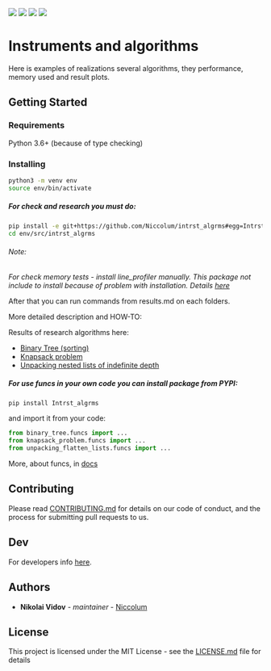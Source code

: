 [![](https://travis-ci.org/Niccolum/intrst_algrms.svg?branch=master)](https://travis-ci.org/Niccolum/intrst_algrms)
[![](https://codecov.io/gh/Niccolum/intrst_algrms/branch/master/graph/badge.svg)](https://codecov.io/gh/Niccolum/intrst_algrms)
[![](https://img.shields.io/pypi/v/Intrst_algrms.svg?colorB=green)](https://pypi.org/project/Intrst-algrms/)
[![](https://img.shields.io/pypi/pyversions/Intrst_algrms.svg)](https://pypi.org/project/Intrst-algrms/)

# Instruments and algorithms

Here is examples of realizations several algorithms, they performance, memory used and result plots.

## Getting Started

### Requirements

Python 3.6+ (because of type checking)

### Installing

```bash
python3 -m venv env
source env/bin/activate
```

##### For check and research you must do:

```bash
pip install -e git+https://github.com/Niccolum/intrst_algrms#egg=Intrst_algrms
cd env/src/intrst_algrms
```

###### Note:

*For check memory tests - install line_profiler manually.*
*This package not include to install because of problem with installation. Details [here](https://github.com/rkern/line_profiler#installation)*

After that you can run commands from results.md on each folders.

More detailed description and HOW-TO:

Results of research algorithms here:
* [Binary Tree (sorting)](https://github.com/Niccolum/intrst_algrms/blob/master/binary_tree/results.md)
* [Knapsack problem](https://github.com/Niccolum/intrst_algrms/blob/master/knapsack_problem/results.md)
* [Unpacking nested lists of indefinite depth](https://github.com/Niccolum/intrst_algrms/blob/master/unpacking_flatten_lists/results.md)

##### For use funcs in your own code you can install package from PYPI:

```bash
pip install Intrst_algrms
```

and import it from your code:
```python
from binary_tree.funcs import ...
from knapsack_problem.funcs import ...
from unpacking_flatten_lists.funcs import ...
```

More, about funcs, in [docs](https://intrst-algrms.readthedocs.io/en/latest/)

## Contributing

Please read [CONTRIBUTING.md](https://github.com/Niccolum/intrst_algrms/blob/master/CONTRIBUTING.md) for details on our code of conduct, and the process for submitting pull requests to us.

## Dev

For developers info [here](https://github.com/Niccolum/intrst_algrms/blob/master/README-DEV.md).

## Authors

* **Nikolai Vidov** - *maintainer* - [Niccolum](https://github.com/Niccolum)

## License

This project is licensed under the MIT License - see the [LICENSE.md](https://github.com/Niccolum/intrst_algrms/blob/master/LICENSE.md) file for details